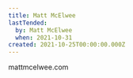 ```yaml
---
title: Matt McElwee
lastTended:
  by: Matt McElwee
  when: 2021-10-31
created: 2021-10-25T00:00:00.000Z
---
```


mattmcelwee.com
